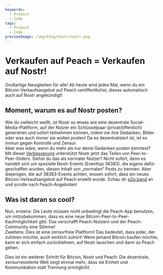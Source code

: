 ```yaml
---
keywords:
  - Product
  - Code
tags:
  - Product
  - Code
previewImage: /img/blog/nostr/nostr.png
---
```


# Verkaufen auf Peach = Verkaufen auf Nostr!

Großartige Neuigkeiten für alle! Ab heute wird jedes Mal, wenn du ein Bitcoin-Verkaufsangebot auf Peach veröffentlichst, dieses automatisch auch auf Nostr angekündigt!

## Moment, warum es auf Nostr posten?

Wie du vielleicht weißt, ist Nostr so etwas wie eine dezentrale Social-Media-Plattform, auf der Nutzer ein Schlüsselpaar (privat/öffentlich) generieren und sofort teilnehmen können, indem sie ihre Gedanken, Bilder oder was auch immer sie wollen posten! Da es dezentralisiert ist, ist es immun gegen Kontrolle und Zensur.  
Aber was wäre, wenn du mehr als nur deine Gedanken posten könntest?  
Mit dieser [Verbesserung](https://nips.nostr.com/69) unterstützt Nostr jetzt das Teilen von Peer-to-Peer-Orders. Siehst du das als normaler Nutzer? Nicht sofort, denn es handelt sich um spezielle Nostr-Events (Eventtyp 38383), die eigens dafür geschaffen wurden, diesen Inhalt von „normalen“ Posts zu trennen. Aber diejenigen, die auf 38383-Events achten, wissen sofort, dass ein neues Bitcoin-Verkaufsangebot auf Peach erstellt wurde. Schau dir [p2p.band](https://p2p.band/) an und scrolle nach Peach-Angeboten!

## Was ist daran so cool?

Nun, erstens: Die Leute müssen nicht unbedingt die Peach-App benutzen, um mitzubekommen, dass es eine neue Bitcoin-Peer-to-Peer-Kaufmöglichkeit gibt. Das verschafft Peach-Nutzern und der Peach-Community eine Stimme!  
Zweitens: Dies ist eine zensurfreie Plattform! Das bedeutet, dass jeder, der zuhören möchte, auch wirklich zuhört! Wenn jemand Bitcoin kaufen möchte, kann er sich einfach zurücklehnen, auf Nostr lauschen und dann zu Peach gehen.

Dies ist ein weiterer Schritt für Bitcoin, Nostr und Peach: Die dezentrale, zensurresistente Welt zeigt einmal mehr, dass sie Einheit und Kommunikation statt Trennung ermöglicht.
